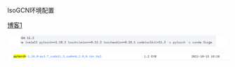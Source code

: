 IsoGCN环境配置

[博客1](https://blog.csdn.net/GWY_7/article/details/124015299)

![image-20241108190458818](https://raw.githubusercontent.com/poinne/md-pic/main/image-20241108190458818.png)





![image-20241108190505689](https://raw.githubusercontent.com/poinne/md-pic/main/image-20241108190505689.png)